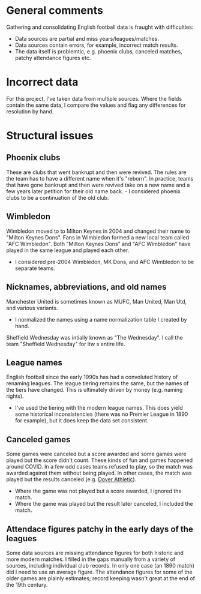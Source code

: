 # General comments

Gathering and consolidating English football data is fraught with difficulties:
* Data sources are partial and miss years/leagues/matches.
* Data sources contain errors, for example, incorrect match results.
* The data itself is problemtic, e.g. phoenix clubs, canceled matches, patchy attendance figures etc.

# Incorrect data

For this project, I've taken data from multiple sources. Where the fields contain the same data, I compare the values and flag any differences for resolution by hand.

# Structural issues

## Phoenix clubs

These are clubs that went bankrupt and then were revived. The rules are the team has to have a different name when it's "reborn". In practice, teams that have gone bankrupt and then were revived take on a new name and a few years later petition for their old name back.
	 - I considered phoenix clubs to be a continuation of the old club.

## Wimbledon

Wimbledon moved to to Milton Keynes in 2004 and changed their name to "Milton Keynes Dons". Fans in Wimbledon formed a new local team called "AFC Wimbledon". Both "Milton Keynes Dons" and "AFC Wimbledon" have played in the same league and played each other.
  - I considered pre-2004 Wimbledon, MK Dons, and AFC Wimbledon to be separate teams.

## Nicknames, abbreviations, and old names

Manchester United is sometimes known as MUFC, Man United, Man Utd, and various variants.
  -  I normalized the names using a name normalization table I created by hand.

Sheffield Wednesday was intially known as "The Wednesday". I call the team "Sheffield Wednesday" for itw s entire life.
 
## League names

English football since the early 1990s has had a convoluted history of renaming leagues. The league tiering remains the same, but the names of the tiers have changed. This is ultimately driven by money (e.g. naming rights).  
  -  I've used the tiering with the modern league names. This does yield some historical inconsistencies (there was no Premier League in 1890 for example), but it does keep the data set consistent.

## Canceled games

Some games were canceled but a score awarded and some games were played but the score didn't count. These kinds of fun and games happened around COVID. In a few odd cases teams refused to play, so the match was awarded against them without being played. In other cases, the match was played but the results canceled (e.g. [Dover Athletic](https://en.wikipedia.org/wiki/Dover_Athletic_F.C.)).
  - Where the game was not played but a score awarded, I ignored the match.
  - Where the game was played but the result later canceled, I included the match.

## Attendace figures patchy in the early days of the leagues

Some data sources are missing attendance figures for both historic and more modern matches. I filled in the gaps manually from a variety of sources, including individual club records. In only one case (an 1890 match) did I need to use an average figure. The attendance figures for some of the older games are plainly estimates; record keeping wasn't great at the end of the 19th century.
